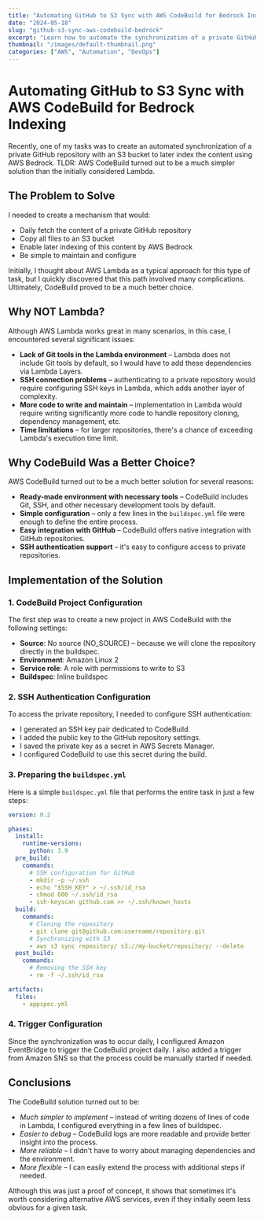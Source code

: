 ```yaml
---
title: "Automating GitHub to S3 Sync with AWS CodeBuild for Bedrock Indexing"
date: "2024-05-18"
slug: "github-s3-sync-aws-codebuild-bedrock"
excerpt: "Learn how to automate the synchronization of a private GitHub repository to an S3 bucket for indexing with AWS Bedrock using AWS CodeBuild."
thumbnail: "/images/default-thumbnail.png"
categories: ["AWS", "Automation", "DevOps"]
---
```


# Automating GitHub to S3 Sync with AWS CodeBuild for Bedrock Indexing

Recently, one of my tasks was to create an automated synchronization of a private GitHub repository with an S3 bucket to later index the content using AWS Bedrock. TLDR: AWS CodeBuild turned out to be a much simpler solution than the initially considered Lambda.

## The Problem to Solve

I needed to create a mechanism that would:

* Daily fetch the content of a private GitHub repository
* Copy all files to an S3 bucket
* Enable later indexing of this content by AWS Bedrock
* Be simple to maintain and configure

Initially, I thought about AWS Lambda as a typical approach for this type of task, but I quickly discovered that this path involved many complications. Ultimately, CodeBuild proved to be a much better choice.

## Why NOT Lambda?

Although AWS Lambda works great in many scenarios, in this case, I encountered several significant issues:

* **Lack of Git tools in the Lambda environment** – Lambda does not include Git tools by default, so I would have to add these dependencies via Lambda Layers.
* **SSH connection problems** – authenticating to a private repository would require configuring SSH keys in Lambda, which adds another layer of complexity.
* **More code to write and maintain** – implementation in Lambda would require writing significantly more code to handle repository cloning, dependency management, etc.
* **Time limitations** – for larger repositories, there's a chance of exceeding Lambda's execution time limit.

## Why CodeBuild Was a Better Choice?

AWS CodeBuild turned out to be a much better solution for several reasons:

* **Ready-made environment with necessary tools** – CodeBuild includes Git, SSH, and other necessary development tools by default.
* **Simple configuration** – only a few lines in the `buildspec.yml` file were enough to define the entire process.
* **Easy integration with GitHub** – CodeBuild offers native integration with GitHub repositories.
* **SSH authentication support** – it's easy to configure access to private repositories.

## Implementation of the Solution

### 1. CodeBuild Project Configuration

The first step was to create a new project in AWS CodeBuild with the following settings:

* **Source**: No source (NO\_SOURCE) – because we will clone the repository directly in the buildspec.
* **Environment**: Amazon Linux 2
* **Service role**: A role with permissions to write to S3
* **Buildspec**: Inline buildspec

### 2. SSH Authentication Configuration

To access the private repository, I needed to configure SSH authentication:

* I generated an SSH key pair dedicated to CodeBuild.
* I added the public key to the GitHub repository settings.
* I saved the private key as a secret in AWS Secrets Manager.
* I configured CodeBuild to use this secret during the build.

### 3. Preparing the `buildspec.yml`

Here is a simple `buildspec.yml` file that performs the entire task in just a few steps:

```yaml
version: 0.2

phases:
  install:
    runtime-versions:
      python: 3.9
  pre_build:
    commands:
      # SSH configuration for GitHub
      - mkdir -p ~/.ssh
      - echo "$SSH_KEY" > ~/.ssh/id_rsa
      - chmod 600 ~/.ssh/id_rsa
      - ssh-keyscan github.com >> ~/.ssh/known_hosts
  build:
    commands:
      # Cloning the repository
      - git clone git@github.com:username/repository.git
      # Synchronizing with S3
      - aws s3 sync repository/ s3://my-bucket/repository/ --delete
  post_build:
    commands:
      # Removing the SSH key
      - rm -f ~/.ssh/id_rsa

artifacts:
  files:
    - appspec.yml
```

### 4. Trigger Configuration

Since the synchronization was to occur daily, I configured Amazon EventBridge to trigger the CodeBuild project daily. I also added a trigger from Amazon SNS so that the process could be manually started if needed.

## Conclusions

The CodeBuild solution turned out to be:

- *Much simpler to implement* – instead of writing dozens of lines of code in Lambda, I configured everything in a few lines of buildspec.
- *Easier to debug* – CodeBuild logs are more readable and provide better insight into the process.
- *More reliable* – I didn't have to worry about managing dependencies and the environment.
- *More flexible* – I can easily extend the process with additional steps if needed.

Although this was just a proof of concept, it shows that sometimes it's worth considering alternative AWS services, even if they initially seem less obvious for a given task.